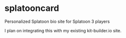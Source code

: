 # splatooncard
Personalized Splatoon bio site for Splatoon 3 players

I plan on integrating this with my existing kit-builder.io site.
